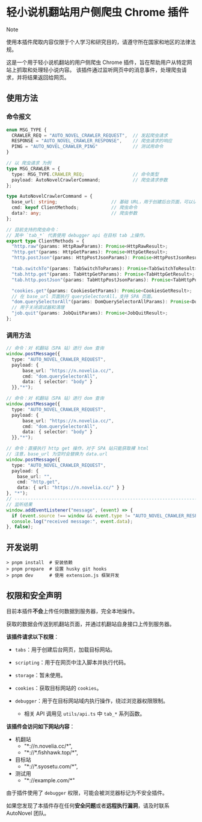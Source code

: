 # 轻小说机翻站用户侧爬虫 Chrome 插件

> [!note]
> 使用本插件爬取内容仅限于个人学习和研究目的，请遵守所在国家和地区的法律法规。

这是一个用于轻小说机翻站的用户侧爬虫 Chrome 插件，旨在帮助用户从特定网站上抓取和处理轻小说内容。
该插件通过监听网页中的消息事件，处理爬虫请求，并将结果返回给网页。



## 使用方法

### 命令报文

```typescript
enum MSG_TYPE {
  CRAWLER_REQ = "AUTO_NOVEL_CRAWLER_REQUEST",  // 发起爬虫请求
  RESPONSE = "AUTO_NOVEL_CRAWLER_RESPONSE",    // 爬虫请求的响应
  PING = "AUTO_NOVEL_CRAWLER_PING"             // 测试用命令
}

// 以 爬虫请求 为例
type MSG_CRAWLER = {
  type: MSG_TYPE.CRAWLER_REQ;                  // 命令类型
  payload: AutoNovelCrawlerCommand;            // 爬虫请求参数
};

type AutoNovelCrawlerCommand = {
  base_url: string;                    // 基础 URL，用于创建后台页面，可以认为是 Host
  cmd: keyof ClientMethods;            // 爬虫命令
  data?: any;                          // 爬虫参数
};

// 目前支持的爬虫命令：
// 其中 `tab_*` 代表使用 debugger api 在目标 tab 上操作。
export type ClientMethods = {
  "http.raw"(params: HttpRawParams): Promise<HttpRawResult>;
  "http.get"(params: HttpGetParams): Promise<HttpGetResult>;
  "http.postJson"(params: HttpPostJsonParams): Promise<HttpPostJsonResult>;

  "tab.switchTo"(params: TabSwitchToParams): Promise<TabSwitchToResult>;
  "tab.http.get"(params: TabHttpGetParams): Promise<TabHttpGetResult>;
  "tab.http.postJson"(params: TabHttpPostJsonParams): Promise<TabHttpPostJsonResult>;

  "cookies.get"(params: CookiesGetParams): Promise<CookiesGetResult>;
  // 在 base_url 页面执行 querySelectorAll，支持 SPA 页面。
  "dom.querySelectorAll"(params: DomQuerySelectorAllParams): Promise<DomQuerySelectorAllResult>;
  // 用于关闭调试器和清理
  "job.quit"(params: JobQuitParams): Promise<JobQuitResult>;
};
```



### 调用方法

```typescript
// 命令：对 机翻站（SPA 站）进行 dom 查询
window.postMessage({
  type: "AUTO_NOVEL_CRAWLER_REQUEST",
  payload: { 
      base_url: "https://n.novelia.cc/", 
      cmd: "dom.querySelectorAll", 
      data: { selector: "body" } 
  }},"*");

// 命令：对 机翻站（SPA 站）进行 dom 查询
window.postMessage({
  type: "AUTO_NOVEL_CRAWLER_REQUEST",
  payload: { 
      base_url: "https://n.novelia.cc/", 
      cmd: "dom.querySelectorAll", 
      data: { selector: "body" } 
  }},"*");

// 命令：直接执行 http get 操作，对于 SPA 站只能获取裸 html
// 注意，base_url 为空时会替换为 data.url
window.postMessage({
  type: "AUTO_NOVEL_CRAWLER_REQUEST",
  payload: {
    base_url: "",
    cmd: "http.get",
    data: { url: "https://n.novelia.cc/" } }
}, "*");
// ---------------------------------------------------------------------------------
// 监听结果
window.addEventListener("message", (event) => {
  if (event.source !== window && event.type != "AUTO_NOVEL_CRAWLER_RESPONSE") return;
  console.log("received message:", event.data);
}, false);

```



## 开发说明

```shell
> pnpm install  # 安装依赖
> pnpm prepare  # 设置 husky git hooks
> pnpm dev      # 使用 extension.js 框架开发
```






## 权限和安全声明

目前本插件**不会**上传任何数据到服务器，完全本地操作。

获取的数据会传送到机翻站页面，并通过机翻站自身接口上传到服务器。



**该插件请求以下权限**：

- `tabs`：用于创建后台网页，加载目标网站。

- `scripting`：用于在网页中注入脚本并执行代码。

- `storage`：暂未使用。

- `cookies`：获取目标网站的 `cookies`。

- `debugger`：用于在目标网站域内执行操作，绕过浏览器权限限制。
  
  - 相关 API 调用见 `utils/api.ts` 中 `tab_*` 系列函数。
  
    

**该插件会访问如下网站内容**：

- 机翻站
  - "\*://n.novelia.cc/\*",
  - "\*://\*.fishhawk.top/\*",
- 目标站
  - "\*://\*.syosetu.com/\*",
- 测试用
  - "\*://example.com/\*"

由于插件使用了 `debugger` 权限，可能会被浏览器标记为不安全插件。

如果您发现了本插件存在任何**安全问题**或者**远程执行漏洞**，请及时联系 AutoNovel 团队。

